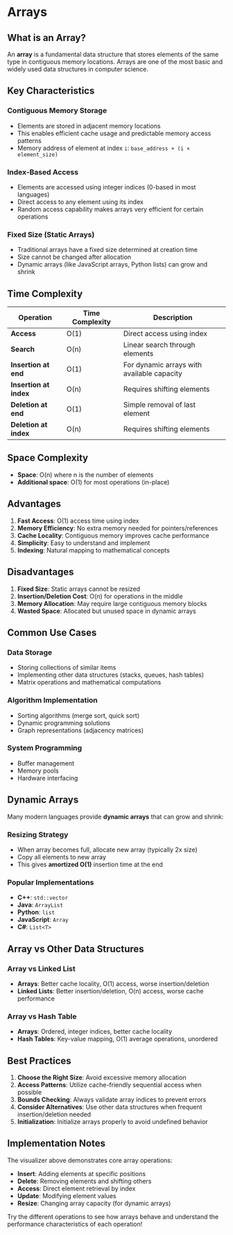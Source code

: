 # Arrays

## What is an Array?

An **array** is a fundamental data structure that stores elements of the same type in contiguous memory locations. Arrays are one of the most basic and widely used data structures in computer science.

## Key Characteristics

### Contiguous Memory Storage
- Elements are stored in adjacent memory locations
- This enables efficient cache usage and predictable memory access patterns
- Memory address of element at index `i`: `base_address + (i × element_size)`

### Index-Based Access
- Elements are accessed using integer indices (0-based in most languages)
- Direct access to any element using its index
- Random access capability makes arrays very efficient for certain operations

### Fixed Size (Static Arrays)
- Traditional arrays have a fixed size determined at creation time
- Size cannot be changed after allocation
- Dynamic arrays (like JavaScript arrays, Python lists) can grow and shrink

## Time Complexity

| Operation | Time Complexity | Description |
|-----------|----------------|-------------|
| **Access** | O(1) | Direct access using index |
| **Search** | O(n) | Linear search through elements |
| **Insertion at end** | O(1) | For dynamic arrays with available capacity |
| **Insertion at index** | O(n) | Requires shifting elements |
| **Deletion at end** | O(1) | Simple removal of last element |
| **Deletion at index** | O(n) | Requires shifting elements |

## Space Complexity
- **Space**: O(n) where n is the number of elements
- **Additional space**: O(1) for most operations (in-place)

## Advantages

1. **Fast Access**: O(1) access time using index
2. **Memory Efficiency**: No extra memory needed for pointers/references
3. **Cache Locality**: Contiguous memory improves cache performance
4. **Simplicity**: Easy to understand and implement
5. **Indexing**: Natural mapping to mathematical concepts

## Disadvantages

1. **Fixed Size**: Static arrays cannot be resized
2. **Insertion/Deletion Cost**: O(n) for operations in the middle
3. **Memory Allocation**: May require large contiguous memory blocks
4. **Wasted Space**: Allocated but unused space in dynamic arrays

## Common Use Cases

### Data Storage
- Storing collections of similar items
- Implementing other data structures (stacks, queues, hash tables)
- Matrix operations and mathematical computations

### Algorithm Implementation
- Sorting algorithms (merge sort, quick sort)
- Dynamic programming solutions
- Graph representations (adjacency matrices)

### System Programming
- Buffer management
- Memory pools
- Hardware interfacing

## Dynamic Arrays

Many modern languages provide **dynamic arrays** that can grow and shrink:

### Resizing Strategy
- When array becomes full, allocate new array (typically 2x size)
- Copy all elements to new array
- This gives **amortized O(1)** insertion time at the end

### Popular Implementations
- **C++**: `std::vector`
- **Java**: `ArrayList`
- **Python**: `list`
- **JavaScript**: `Array`
- **C#**: `List<T>`

## Array vs Other Data Structures

### Array vs Linked List
- **Arrays**: Better cache locality, O(1) access, worse insertion/deletion
- **Linked Lists**: Better insertion/deletion, O(n) access, worse cache performance

### Array vs Hash Table
- **Arrays**: Ordered, integer indices, better cache locality
- **Hash Tables**: Key-value mapping, O(1) average operations, unordered

## Best Practices

1. **Choose the Right Size**: Avoid excessive memory allocation
2. **Access Patterns**: Utilize cache-friendly sequential access when possible
3. **Bounds Checking**: Always validate array indices to prevent errors
4. **Consider Alternatives**: Use other data structures when frequent insertion/deletion needed
5. **Initialization**: Initialize arrays properly to avoid undefined behavior

## Implementation Notes

The visualizer above demonstrates core array operations:
- **Insert**: Adding elements at specific positions
- **Delete**: Removing elements and shifting others
- **Access**: Direct element retrieval by index
- **Update**: Modifying element values
- **Resize**: Changing array capacity (for dynamic arrays)

Try the different operations to see how arrays behave and understand the performance characteristics of each operation!